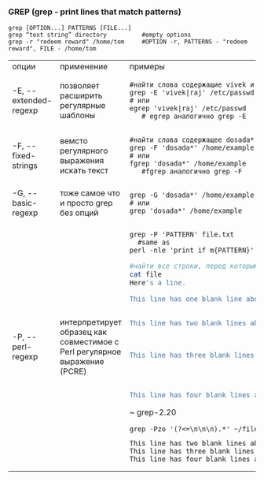 ### GREP (grep - print lines that match patterns)
```nginx
grep [OPTION...] PATTERNS [FILE...]
grep “text string” directory          #empty options
grep -r "redeem reward" /home/tom     #OPTION -r, PATTERNS - "redeem reward", FILE - /home/tom
```

<table>
<tr>
    <td> опции </td> 
    <td> применение </td> 
    <td> примеры </td> 
</tr>
  
<tr>
 <td> -E, --extended-regexp </td>
 <td> позволяет расширить регулярные шаблоны </td>
 <td> 
   
```nginx
#найти слова содержащие vivek и raj
grep -E 'vivek|raj' /etc/passwd
# или
egrep 'vivek|raj' /etc/passwd 
   # egrep аналогично grep -E   
``` 
  </td>
</tr>
  
<tr>
 <td> -F, --fixed-strings </td>
 <td> вемсто регулярного выражения искать текст </td>
 <td>
  
```nginx
#найти слова содержащее dosada*. а не dosada
grep -F 'dosada*' /home/example
# или
fgrep 'dosada*' /home/example 
   #fgrep аналогично grep -F   
```
  </td>
</tr>
  
<tr>
 <td> -G, --basic-regexp </td>
 <td> тоже самое что и просто grep без опций </td>
 <td>
  
```nginx
grep -G 'dosada*' /home/example
# или
grep 'dosada*' /home/example
``` 
  </td>
</tr>
  
<tr>
 <td> -P, --perl-regexp </td>
 <td> интерпретирует образец как совместимое с Perl регулярное выражение (PCRE) </td>
 <td>
  
```nginx
grep -P 'PATTERN' file.txt
  #same as
perl -nle 'print if m{PATTERN}' file.txt
```
```bash 
#найти все строки, перед которыми две или более пустых строк
cat file
Here's a line.

This line has one blank line above it.


This line has two blank lines above it.



This line has three blank lines above it.




This line has four blank lines above it.
```   
   
~  grep-2.20
```nginx   
grep -Pzo '(?<=\n\n\n).*' ~/file 
```
  ```
  This line has two blank lines above it.
  This line has three blank lines above it.
  This line has four blank lines above it.
  ```
</td>
</tr>
  
  
</table>
